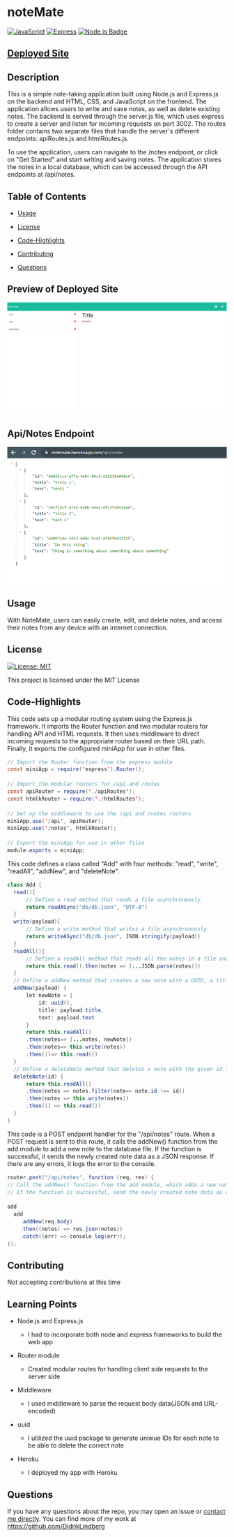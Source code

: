 # noteMate

[![JavaScript](https://img.shields.io/badge/-JavaScript-yellow)](https://www.javascript.com/)
[![Express](https://img.shields.io/badge/Express.js-gray?style=rounded-square)](https://expressjs.com/)
[![Node.js Badge](https://img.shields.io/badge/Node.js-green)](https://nodejs.org/en)



## [Deployed Site](https://notemate.herokuapp.com/notes)

  ## Description
  This is a simple note-taking application built using Node.js and Express.js on the backend and HTML, CSS, and JavaScript on the frontend. The application allows users to write and save notes, as well as delete existing notes. The backend is served through the server.js file, which uses express to create a server and listen for incoming requests on port 3002. The routes folder contains two separate files that handle the server's different endpoints: apiRoutes.js and htmlRoutes.js.

  To use the application, users can navigate to the /notes endpoint, or click on "Get Started" and start writing and saving notes. The application stores the notes in a local database, which can be accessed through the API endpoints at /api/notes.

  ## Table of Contents

  * [Usage](#usage)

  * [License](#license)

  * [Code-Highlights](#Code-Highlights)

  * [Contributing](#contributing)

  * [Questions](#questions)

  ## Preview of Deployed Site
  ![img](/assets/imgs/NoteMate.jpg)

  ## Api/Notes Endpoint
  ![img](/assets/imgs/apinotes.jpg)



  ## Usage
  With NoteMate, users can easily create, edit, and delete notes, and access their notes from any device with an internet connection. 

  ## License
  [![License: MIT](https://img.shields.io/badge/License-MIT-yellow.svg)](https://opensource.org/licenses/MIT)

  This project is licensed under the MIT License

  ## Code-Highlights
  This code sets up a modular routing system using the Express.js framework. It imports the Router function and two modular routers for handling API and HTML requests. It then uses middleware to direct incoming requests to the appropriate router based on their URL path. Finally, it exports the configured miniApp for use in other files.

  ```java
// Import the Router function from the express module
const miniApp = require('express').Router();

// Import the modular routers for /api and /notes
const apiRouter = require('./apiRoutes');
const htmlkRouter = require('./htmlRoutes');

// Set up the middleware to use the /api and /notes routers
miniApp.use('/api', apiRouter);
miniApp.use('/notes', htmlkRouter);

// Export the miniApp for use in other files
module.exports = miniApp;
  ```



  This code defines a class called "Add" with four methods: "read", "write", "readAll", "addNew", and "deleteNote".
  ```java
  class Add {
    read(){
        // Define a read method that reads a file asynchronously
        return readASync("db/db.json", "UTF-8")
    }
    write(payload){
        // Define a write method that writes a file asynchronously
        return writeASync("db/db.json", JSON.stringify(payload))
    }
    readAll(){
        // Define a readAll method that reads all the notes in a file and returns them as an array of JSON objects
        return this.read().then(notes => [...JSON.parse(notes)])
    }
    // Define a addNew method that creates a new note with a UUID, a title, and a text payload and appends it to the file
    addNew(payload) {
        let newNote = {
            id: uuid(),
            title: payload.title,
            text: payload.text
        }
        return this.readAll()
        .then(notes=> [...notes, newNote])
        .then(notes=> this.write(notes))
        .then(()=> this.read())
    }
    // Define a deleteNote method that deletes a note with the given id from the file
    deleteNote(id) {
        return this.readAll()
        .then(notes => notes.filter(note=> note.id !== id))
        .then(notes => this.write(notes))
        .then(() => this.read())
    }
}
```
This code is a POST endpoint handler for the "/api/notes" route. When a POST request is sent to this route, it calls the addNew() function from the add module to add a new note to the database file. If the function is successful, it sends the newly created note data as a JSON response. If there are any errors, it logs the error to the console.
```java
router.post("/api/notes", function (req, res) {
// Call the addNew() function from the add module, which adds a new note to the db file
// If the function is successful, send the newly created note data as a JSON response, if there are error return the error

add
  add
    .addNew(req.body)
    .then((notes) => res.json(notes))
    .catch((err) => console.log(err));
});
```



  ## Contributing
  Not accepting contributions at this time

  ## Learning Points
  * Node.js and Express.js 
    * I had to incorporate both node and express frameworks to build the web app
  * Router module
    * Created modular routes for handling client side requests to the server side
  * Middleware
    * I used middleware to parse the request body data(JSON and URL-encoded)
  * uuid
    * I utilized the uuid package to generate uniwue IDs for each note to be able to delete the correct note

  * Heroku
    * I deployed my app with Heroku
  ## Questions
  If you have any questions about the repo, you may open an issue or [contact me directly](mailto:lindberg.didrik@gmail.com). You can find more of my work at https://github.com/DidrikLindberg


